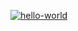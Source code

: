 [![hello-world](https://github.com/Troshchk/hexlet_pytest/actions/workflows/main.yml/badge.svg)](https://github.com/Troshchk/hexlet_pytest/actions/workflows/main.yml)
